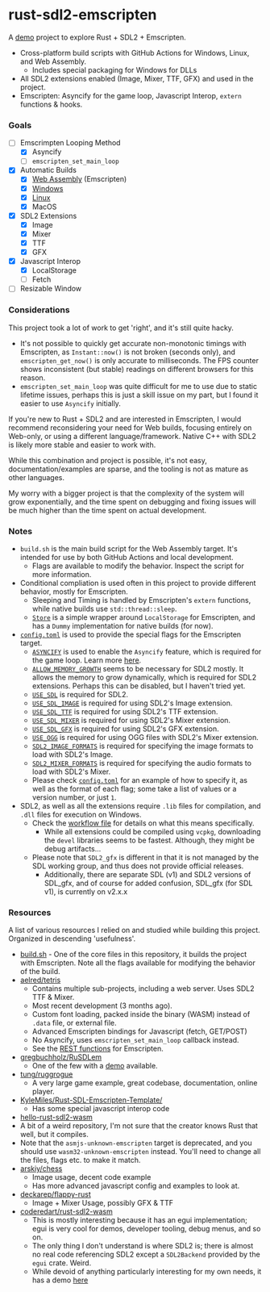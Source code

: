 # rust-sdl2-emscripten

A [demo](https://xevion.github.io/rust-sdl2-emscripten/) project to explore Rust + SDL2 + Emscripten.

- Cross-platform build scripts with GitHub Actions for Windows, Linux, and Web Assembly.
  - Includes special packaging for Windows for DLLs
- All SDL2 extensions enabled (Image, Mixer, TTF, GFX) and used in the project.
- Emscripten: Asyncify for the game loop, Javascript Interop, `extern` functions & hooks.

### Goals

- [ ] Emscrimpten Looping Method
  - [X] Asyncify
  - [ ] `emscripten_set_main_loop`
- [X] Automatic Builds
  - [X] [Web Assembly][workflow-file] (Emscripten)
  - [X] [Windows][workflow-file]
  - [X] [Linux][workflow-file]
  - [X] MacOS
- [X] SDL2 Extensions
  - [X] Image
  - [X] Mixer
  - [X] TTF
  - [X] GFX
- [X] Javascript Interop
  - [X] LocalStorage
  - [ ] Fetch
- [ ] Resizable Window

### Considerations

This project took a lot of work to get 'right', and it's still quite hacky.

- It's not possible to quickly get accurate non-monotonic timings with Emscripten, as `Instant::now()` is not broken (seconds only), and `emscripten_get_now()` is only accurate to milliseconds. The FPS counter shows inconsistent (but stable) readings on different browsers for this reason.
- `emscripten_set_main_loop` was quite difficult for me to use due to static lifetime issues, perhaps this is just a skill issue on my part, but I found it easier to use `Asyncify` initially.

If you're new to Rust + SDL2 and are interested in Emscripten, I would recommend reconsidering your need for Web builds, focusing entirely on Web-only, or using a different language/framework. Native C++ with SDL2 is likely more stable and easier to work with.

While this combination and project is possible, it's not easy, documentation/examples are sparse, and the tooling is not as mature as other languages.

My worry with a bigger project is that the complexity of the system will grow exponentially, and the time spent on debugging and fixing issues will be much higher than the time spent on actual development.

### Notes

- `build.sh` is the main build script for the Web Assembly target. It's intended for use by both GitHub Actions and local development.
  - Flags are available to modify the behavior. Inspect the script for more information.
- Conditional compliation is used often in this project to provide different behavior, mostly for Emscripten.
  - Sleeping and Timing is handled by Emscripten's `extern` functions, while native builds use `std::thread::sleep`.
  - [`Store`](./src/store.rs) is a simple wrapper around `LocalStorage` for Emscripten, and has a `Dummy` implementation for native builds (for now).
- [`config.toml`](./.cargo/config.toml) is used to provide the special flags for the Emscripten target.
  - [`ASYNCIFY`][emscripten-docs-asyncify] is used to enable the `Asyncify` feature, which is required for the game loop. Learn more [here][emscripten-asyncify].
  - [`ALLOW_MEMORY_GROWTH`][emscripten-docs-allow-memory-growth] seems to be necessary for SDL2 mostly. It allows the memory to grow dynamically, which is required for SDL2 extensions. Perhaps this can be disabled, but I haven't tried yet.
  - [`USE_SDL`][emscripten-docs-use-sdl] is required for SDL2.
  - [`USE_SDL_IMAGE`][emscripten-docs-use-sdl-image] is required for using SDL2's Image extension.
  - [`USE_SDL_TTF`][emscripten-docs-use-sdl-ttf] is required for using SDL2's TTF extension.
  - [`USE_SDL_MIXER`][emscripten-docs-use-sdl-mixer] is required for using SDL2's Mixer extension.
  - [`USE_SDL_GFX`][emscripten-docs-use-sdl-gfx] is required for using SDL2's GFX extension.
  - [`USE_OGG`][emscripten-docs-use-ogg] is required for using OGG files with SDL2's Mixer extension.
  - [`SDL2_IMAGE_FORMATS`][emscripten-docs-sdl2-image-formats] is required for specifying the image formats to load with SDL2's Image.
  - [`SDL2_MIXER_FORMATS`][emscripten-docs-sdl2-mixer-formats] is required for specifying the audio formats to load with SDL2's Mixer.
  - Please check [`config.toml`](./.cargo/config.toml) for an example of how to specify it, as well as the format of each flag; some take a list of values or a version number, or just `1`.
- SDL2, as well as all the extensions require `.lib` files for compilation, and `.dll` files for execution on Windows.
  - Check the [workflow file][workflow-file] for details on what this means specifically.
    - While all extensions could be compiled using `vcpkg`, downloading the `devel` libraries seems to be fastest. Although, they might be debug artifacts...
  - Please note that `SDL2_gfx` is different in that it is not managed by the SDL working group, and thus does not provide official releases.
    - Additionally, there are separate SDL (v1) and SDL2 versions of SDL_gfx, and of course for added confusion, SDL_gfx (for SDL v1), is currently on v2.x.x

### Resources

A list of various resources I relied on and studied while building this project. Organized in descending 'usefulness'.

- [build.sh](./scripts/build.sh) - One of the core files in this repository, it builds the project with Emscripten. Note all the flags available for modifying the behavior of the build.
- [aelred/tetris](https://github.com/aelred/tetris)
  - Contains multiple sub-projects, including a web server. Uses SDL2 TTF & Mixer.
  - Most recent development (3 months ago).
  - Custom font loading, packed inside the binary (WASM) instead of `.data` file, or external file.
  - Advanced Emscripten bindings for Javascript (fetch, GET/POST)
  - No Asyncify, uses `emscripten_set_main_loop` callback instead.
  - See the [REST functions](https://github.com/aelred/tetris/blob/master/tetris/src/rest.rs#L99) for Emscripten.
- [gregbuchholz/RuSDLem](https://github.com/gregbuchholz/RuSDLem)
  - One of the few with a [demo](https://gregbuchholz.github.io/) available.
- [tung/ruggrogue](https://github.com/tung/ruggrogue/)
  - A very large game example, great codebase, documentation, online player.
- [KyleMiles/Rust-SDL-Emscripten-Template/](https://github.com/KyleMiles/Rust-SDL-Emscripten-Template/)
  - Has some special javascript interop code
- [hello-rust-sdl2-wasm](https://github.com/awwsmm/hello-rust-sdl2-wasm)
-  A bit of a weird repository, I'm not sure that the creator knows Rust that well, but it compiles.
-  Note that the `asmjs-unknown-emscripten` target is deprecated, and you should use `wasm32-unknown-emscripten` instead. You'll need to change all the files, flags etc. to make it match.
- [arskiy/chess](https://github.com/arskiy/chess/)
  - Image usage, decent code example
  - Has more advanced javascript config and examples to look at.
- [deckarep/flappy-rust](https://github.com/deckarep/flappy-rust/)
  - Image + Mixer Usage, possibly GFX & TTF
- [coderedart/rust-sdl2-wasm](https://github.com/coderedart/rust-sdl2-wasm/tree/master)
  - This is mostly interesting because it has an egui implementation; egui is very cool for demos, developer tooling, debug menus, and so on.
  - The only thing I don't understand is where SDL2 is; there is almost no real code referencing SDL2 except a `SDL2Backend` provided by the `egui` crate. Weird.
  - While devoid of anything particularly interesting for my own needs, it has a demo [here](https://coderedart.github.io/rust-sdl2-wasm/)

[workflow-file]: ./.github/workflows/build.yaml
[emscripten-asyncify]: https://emscripten.org/docs/porting/asyncify.html
[emscripten-docs-asyncify]: https://emscripten.org/docs/tools_reference/settings_reference.html?highlight=environment#asyncify
[emscripten-docs-allow-memory-growth]: https://emscripten.org/docs/tools_reference/settings_reference.html?highlight=environment#allow-memory-growth
[emscripten-docs-use-sdl]: https://emscripten.org/docs/tools_reference/settings_reference.html?highlight=environment#use-sdl
[emscripten-docs-use-sdl-image]: https://emscripten.org/docs/tools_reference/settings_reference.html?highlight=environment#use-sdl-image
[emscripten-docs-use-sdl-ttf]: https://emscripten.org/docs/tools_reference/settings_reference.html?highlight=environment#use-sdl-ttf
[emscripten-docs-use-sdl-mixer]: https://emscripten.org/docs/tools_reference/settings_reference.html?highlight=environment#use-sdl-mixer
[emscripten-docs-use-sdl-gfx]: https://emscripten.org/docs/tools_reference/settings_reference.html?highlight=environment#use-sdl-gfx
[emscripten-docs-use-ogg]: https://emscripten.org/docs/tools_reference/settings_reference.html?highlight=environment#use-ogg
[emscripten-docs-sdl2-image-formats]: https://emscripten.org/docs/tools_reference/settings_reference.html?highlight=environment#sdl2-image-formats
[emscripten-docs-sdl2-mixer-formats]: https://emscripten.org/docs/tools_reference/settings_reference.html?highlight=environment#sdl2-mixer-formats
